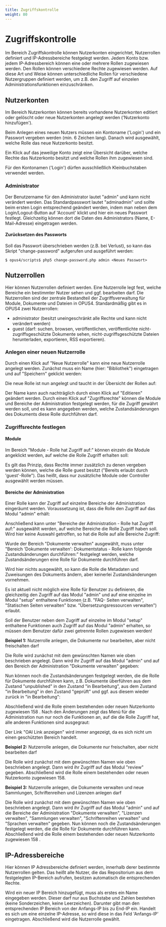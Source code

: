 ```yaml
---
title: Zugriffskontrolle
weight: 80
---
```


# Zugriffskontrolle

Im Bereich Zugriffskontrolle können Nutzerkonten eingerichtet, Nutzerrollen definiert und
IP-Adressbereiche festgelegt werden. Jedem Konto bzw. jedem IP-Adressbereich können eine oder
mehrere Rollen zugewiesen werden. Den Rollen können verschiedene Rechte zugewiesen werden.
Auf diese Art und Weise können unterschiedliche Rollen für verschiedene Nutzergruppen
definiert werden, um z.B. den Zugriff auf einzelen Administrationsfunktionen einzuschränken.

## Nutzerkonten

Im Bereich Nutzerkonten können bereits vorhandene Nutzerkonten editiert oder gelöscht oder neue
Nutzerkonten angelegt werden ('Nutzerkonto hinzufügen').

Beim Anlegen eines neuen Nutzers müssen ein Kontoname ('Login') und ein Passwort vergeben
werden (min. 6 Zeichen lang). Danach wird ausgewählt, welche Rolle das neue Nutzerkonto besitzt.

Ein Klick auf das jeweilige Konto zeigt eine Übersicht darüber, welche Rechte das Nutzerkonto
besitzt und welche Rollen ihm zugewiesen sind.

<p class="warning">
Für den Kontonamen ('Login') dürfen ausschließlich Kleinbuchstaben verwendet werden.
</p>

### Administrator

Der Benutzername für den Administrator lautet "admin" und kann nicht verändert werden. Das
Standardpasswort lautet "adminadmin" und sollte beim ersten Login entsprechend geändert werden,
indem man neben dem Login/Logout-Button auf 'Account' klickt und hier ein neues Passwort festlegt.
Gleichzeitig können dort die Daten des Administrators (Name, E-Mail-Adresse) eingetragen werden.

#### Zurücksetzen des Passworts

Soll das Passwort überschrieben werden (z.B. bei Verlust), so kann das Skript "change-password" aufgerufen
und ausgeführt werden:

    $ opus4/scripts$ php5 change-password.php admin <Neues Passwort>

## Nutzerrollen

Hier können Nutzerrollen definiert werden. Eine Nutzerrolle legt fest, welche Bereiche ein bestimmter
Nutzer sehen und ggf. bearbeiten darf. Die Nutzerrollen sind der zentrale Bestandteil der
Zugriffsverwaltung für Module, Dokumente und Dateien in OPUS4. Standardmäßig gibt es in OPUS4
zwei Nutzerrollen:

* administrator (besitzt uneingeschränkt alle Rechte und kann nicht verändert werden)
* guest (darf: suchen, browsen, veröffentlichen, veröffentlichte nicht-zugriffsgeschützte Dokumente
  sehen, nicht-zugriffsgeschützte Dateien herunterladen,
  exportieren, RSS exportieren).

### Anlegen einer neuen Nutzerrolle

Durch einen Klick auf "Neue Nutzerrolle" kann eine neue Nutzerrolle angelegt werden. Zunächst
muss ein Name (hier: "Bibliothek") eingetragen und auf "Speichern" geklickt werden:

Die neue Rolle ist nun angelegt und taucht in der Übersicht der Rollen auf:

Der Name kann auch nachträglich durch einen Klick auf "Editieren" geändert werden. Durch einen
Klick auf "Zugriffsrechte" können die Module und Bereiche der Administration festgelegt werden, für
die Zugriff gewährt werden soll, und es kann angegeben werden, welche Zustandsänderungen des
Dokuments diese Rolle durchführen darf.

### Zugriffsrechte festlegen

#### Module

Im Bereich "Module - Rolle hat Zugriff auf:" können einzeln die Module angeklickt werden, auf welche
die Rolle Zugriff erhalten soll:

<p class="warning">
Es gilt das Prinzip, dass Rechte immer zusätzlich zu denen vergeben werden können, welche
die Rolle guest besitzt ("Bereits erlaubt durch 'guest'-Rolle"). Das heißt, dass nur zusätzliche
Module oder Controller ausgewählt werden müssen.
</p>

#### Bereiche der Administration

Einer Rolle kann der Zugriff auf einzelne Bereiche der Administration eingeräumt werden.
Voraussetzung ist, dass die Rolle den Zugriff auf das Modul "admin" erhält:

Anschließend kann unter "Bereiche der Administration - Rolle hat Zugriff auf:" ausgewählt werden,
auf welche Bereiche die Rolle Zugriff haben soll. Wird hier keine Auswahl getroffen, so hat die Rolle
auf alle Bereiche Zugriff:

Wurde der Bereich "Dokumente verwalten" ausgewählt, muss unter "Bereich 'Dokumente verwalten':
Dokumentstatus - Rolle kann folgende Zustandsänderungen durchführen:" festgelegt werden, welche
Zustandsänderungen eine Rolle für Dokumente durchführen darf.

Wird hier nichts ausgewählt, so kann die Rolle die Metadaten und Zuweisungen des
Dokuments ändern, aber keinerlei Zustandsänderungen vornehmen.

Es ist aktuell nicht möglich eine Rolle für Benutzer zu definieren, die gleichzeitig den Zugriff auf
das Modul "admin" und auf eine einzelne im Modul "setup" enthaltene Funktionen (z.B. "FAQ-
Seiten verwalten", "Statischen Seiten verwalten" bzw. "Übersetzungsressourcen verwalten")
erlaubt.

Soll der Benutzer neben dem Zugriff auf einzelne im Modul "setup" enthaltene Funktionen auch
Zugriff auf das Modul "admin" erhalten, so müssen dem Benutzer dafür zwei getrennte Rollen
zugewiesen werden!

**Beispiel 1:** Nutzerrolle anlegen, die Dokumente nur bearbeiten, aber nicht
freischalten darf

  Die Rolle wird zunächst mit dem gewünschten Namen wie oben beschrieben angelegt. Dann wird ihr
  Zugriff auf das Modul "admin" und auf den Bereich der Administration "Dokumente verwalten"
  gegeben:

  Nun können noch die Zustandsänderungen festgelegt werden, die die Rolle für Dokumente
  durchführen kann, z.B. Dokumente überführen aus dem Zustand "unpublished" in den Zustand "in
  Bearbeitung", aus dem Zustand "in Bearbeitung" in den Zustand "geprüft" und ggf. aus diesem
  wieder zurück in "in Bearbeitung":

  Abschließend wird die Rolle einem bestehenden oder neuen Nutzerkonto zugewiesen 158 . Nach den
  Änderungen zeigt das Menü für die Administration nun nur noch die Funktionen an, auf die die Rolle
  Zugriff hat, alle anderen Funktionen sind ausgegraut:

  Der Link "OAI Link anzeigen" wird immer angezeigt, da es sich nicht um einen geschützten
  Bereich handelt.

**Beispiel 2:** Nutzerrolle anlegen, die Dokumente nur freischalten, aber nicht
bearbeiten darf

  Die Rolle wird zunächst mit dem gewünschten Namen wie oben beschrieben angelegt. Dann wird ihr
  Zugriff auf das Modul "review" gegeben. Abschließend wird die Rolle einem bestehenden oder neuen
  Nutzerkonto zugewiesen 158.

**Beispiel 3:** Nutzerrolle anlegen, die Dokumente verwalten und neue Sammlungen,
Schriftenreihen und Lizenzen anlegen darf

  Die Rolle wird zunächst mit dem gewünschten Namen wie oben beschrieben angelegt. Dann wird ihr
  Zugriff auf das Modul "admin" und auf die Bereiche der Administration "Dokumente verwalten",
  "Lizenzen verwalten", "Sammlungen verwalten", "Schriftenreihen verwalten" und "Sprachen verwalten"
  gegeben. Nun können noch die Zustandsänderungen festgelegt werden, die die Rolle für Dokumente
  durchführen kann. Abschließend wird die Rolle einem bestehenden oder neuen Nutzerkonto
  zugewiesen 158 .

## IP-Adressbereiche

Hier können IP Adressbereiche definiert werden, innerhalb derer bestimmte Nutzerrollen gelten. Das
heißt alle Nutzer, die das Repositorium aus dem festgelegten IP-Bereich aufrufen, besitzen
automatisch die entsprechenden Rechte.

Wird ein neuer IP Bereich hinzugefügt, muss als erstes ein Name eingegeben werden. Dieser darf
nur aus Buchstabe und Zahlen bestehen (keine Sonderzeichen, keine Leerzeichen). Darunter gibt
man den entsprechenden IP Bereich von der Anfangs-IP bis zu End-IP ein. Handelt es sich um eine
einzelne IP-Adresse, so wird diese in das Feld 'Anfangs-IP' eingetragen. Abschließend wird die
Nutzerrolle gewählt.

